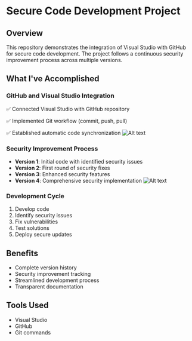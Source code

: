 # Secure Code Development Project

## Overview
This repository demonstrates the integration of Visual Studio with GitHub for secure code development. The project follows a continuous security improvement process across multiple versions.

## What I've Accomplished

### GitHub and Visual Studio Integration
✅ Connected Visual Studio with GitHub repository

✅ Implemented Git workflow (commit, push, pull)

✅ Established automatic code synchronization
![Alt text](https://github.com/AtejiEmmanuel/Cyber-Allegiance-Internship-Private/blob/main/Screenshots/vscode.png?raw=true)
### Security Improvement Process
- **Version 1**: Initial code with identified security issues
- **Version 2**: First round of security fixes
- **Version 3**: Enhanced security features
- **Version 4**: Comprehensive security implementation
![Alt text](https://github.com/AtejiEmmanuel/Cyber-Allegiance-Internship-Private/blob/main/Screenshots/vscode2.png?raw=true)
### Development Cycle
1. Develop code
2. Identify security issues
3. Fix vulnerabilities
4. Test solutions
5. Deploy secure updates

## Benefits
- Complete version history
- Security improvement tracking
- Streamlined development process
- Transparent documentation

## Tools Used
- Visual Studio
- GitHub
- Git commands

